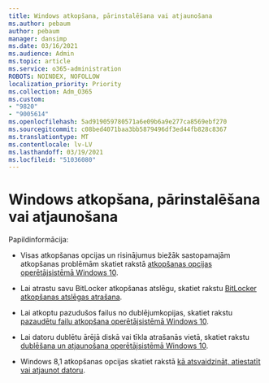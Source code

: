 ```yaml
---
title: Windows atkopšana, pārinstalēšana vai atjaunošana
ms.author: pebaum
author: pebaum
manager: dansimp
ms.date: 03/16/2021
ms.audience: Admin
ms.topic: article
ms.service: o365-administration
ROBOTS: NOINDEX, NOFOLLOW
localization_priority: Priority
ms.collection: Adm_O365
ms.custom:
- "9820"
- "9005614"
ms.openlocfilehash: 5ad919059780571a6e09b6a9e277ca8569ebf270
ms.sourcegitcommit: c08bed4071baa3bb5879496df3ed44fb828c8367
ms.translationtype: MT
ms.contentlocale: lv-LV
ms.lasthandoff: 03/19/2021
ms.locfileid: "51036080"
---
```

# <a name="recover-reinstall-or-restore-windows"></a>Windows atkopšana, pārinstalēšana vai atjaunošana

Papildinformācija: 

- Visas atkopšanas opcijas un risinājumus biežāk sastopamajām atkopšanas problēmām skatiet rakstā [atkopšanas opcijas operētājsistēmā Windows 10](https://support.microsoft.com/windows/recovery-options-in-windows-10-31ce2444-7de3-818c-d626-e3b5a3024da5#bkmk_section7).

- Lai atrastu savu BitLocker atkopšanas atslēgu, skatiet rakstu [BitLocker atkopšanas atslēgas atrašana](https://support.microsoft.com/windows/find-my-bitlocker-recovery-key-fd2b3501-a4b9-61e9-f5e6-2a545ad77b3e).

- Lai atkoptu pazudušos failus no dublējumkopijas, skatiet rakstu [pazaudētu failu atkopšana operētājsistēmā Windows 10](https://support.microsoft.com/windows/recover-lost-files-on-windows-10-61f5b28a-f5b8-3cc2-0f8e-a63cb4e1d4c4).

- Lai datoru dublētu ārējā diskā vai tīkla atrašanās vietā, skatiet rakstu [dublēšana un atjaunošana operētājsistēmā Windows 10](https://support.microsoft.com/windows/backup-and-restore-in-windows-10-352091d2-bb9d-3ea3-ed18-52ef2b88cbef).

- Windows 8,1 atkopšanas opcijas skatiet rakstā [kā atsvaidzināt, atiestatīt vai atjaunot datoru](https://support.microsoft.com/windows/how-to-refresh-reset-or-restore-your-pc-51391d9a-eb0a-84a7-69e4-c2c1fbceb8dd).
